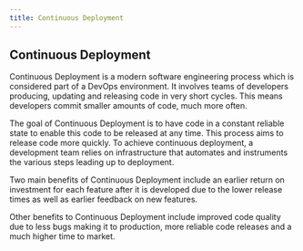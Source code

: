 ```yaml
---
title: Continuous Deployment
---
```


## Continuous Deployment

Continuous Deployment is a modern software engineering process which is considered part of a DevOps environment. It involves teams of developers producing, updating and releasing code in very short cycles. This means developers commit smaller amounts of code, much more often.

The goal of Continuous Deployment is to have code in a constant reliable state to enable this code to be released at any time. This process aims to release code more quickly. To achieve continuous deployment, a development team relies on infrastructure that automates and instruments the various steps leading up to deployment. 

Two main benefits of Continuous Deployment include an earlier return on investment for each feature after it is developed due to the lower release times as well as earlier feedback on new features. 

Other benefits to Continuous Deployment include improved code quality due to less bugs making it to production, more reliable code releases and a much higher time to market.

